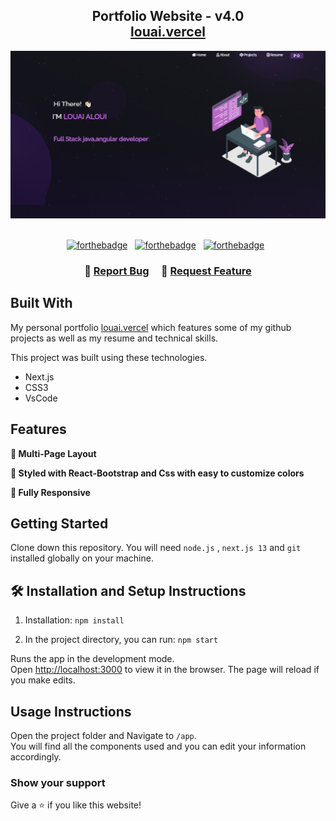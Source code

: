 <h2 align="center">
  Portfolio Website - v4.0<br/>
  <a href="http://louai.vercel.app/" target="_blank">louai.vercel</a>
</h2>
<div align="center">
  <img alt="Demo" src="./public/ab.PNG" />
</div>

<br/>

<center>

[![forthebadge](https://forthebadge.com/images/badges/built-with-love.svg)](https://forthebadge.com) &nbsp;
[![forthebadge](https://forthebadge.com/images/badges/made-with-javascript.svg)](https://forthebadge.com) &nbsp;
[![forthebadge](https://forthebadge.com/images/badges/open-source.svg)](https://forthebadge.com) &nbsp;

</center>

<h3 align="center">
    🔹
    <a href="https://github.com/AlouiLouai/2023-2024-portfolio/-/issues">Report Bug</a> &nbsp; &nbsp;
    🔹
    <a href="https://github.com/AlouiLouai/2023-2024-portfolio/-/issues">Request Feature</a>
</h3>



## Built With

My personal portfolio <a href="http://louai.vercel.app/" target="_blank">louai.vercel</a> which features some of my github projects as well as my resume and technical skills.<br/>

This project was built using these technologies.

- Next.js
- CSS3
- VsCode

## Features

**📖 Multi-Page Layout**

**🎨 Styled with React-Bootstrap and Css with easy to customize colors**

**📱 Fully Responsive**

## Getting Started

Clone down this repository. You will need `node.js` , `next.js 13` and `git` installed globally on your machine.

## 🛠 Installation and Setup Instructions

1. Installation: `npm install`

2. In the project directory, you can run: `npm start`

Runs the app in the development mode.\
Open [http://localhost:3000](http://localhost:3000) to view it in the browser.
The page will reload if you make edits.

## Usage Instructions

Open the project folder and Navigate to `/app`. <br/>
You will find all the components used and you can edit your information accordingly.

### Show your support

Give a ⭐ if you like this website!
